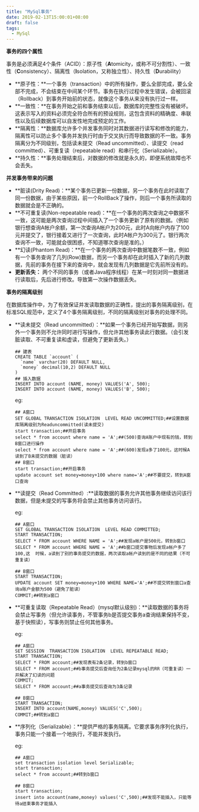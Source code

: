 ```yaml
---
title: "MySql事务"
date: 2019-02-13T15:00:01+08:00
draft: false
tags: 
  - MySql
---
```


**事务的四个属性**

​	事务是必须满足4个条件（ACID）：原子性（**A**tomicity，或称不可分割性）、一致性（**C**onsistency）、隔离性（**I**solation，又称独立性）、持久性（**D**urability）

- **原子性：**一个事务（transaction）中的所有操作，要么全部完成，要么全部不完成，不会结束在中间某个环节。事务在执行过程中发生错误，会被回滚（Rollback）到事务开始前的状态，就像这个事务从来没有执行过一样。
- **一致性：**在事务开始之前和事务结束以后，数据库的完整性没有被破坏。这表示写入的资料必须完全符合所有的预设规则，这包含资料的精确度、串联性以及后续数据库可以自发性地完成预定的工作。
- **隔离性：**数据库允许多个并发事务同时对其数据进行读写和修改的能力，隔离性可以防止多个事务并发执行时由于交叉执行而导致数据的不一致。事务隔离分为不同级别，包括读未提交（Read uncommitted）、读提交（read committed）、可重复读（repeatable read）和串行化（Serializable）。
- **持久性：**事务处理结束后，对数据的修改就是永久的，即便系统故障也不会丢失。

**并发事务带来的问题**

+ **脏读(Drity Read)：**某个事务已更新一份数据，另一个事务在此时读取了同一份数据，由于某些原因，前一个RollBack了操作，则后一个事务所读取的数据就会是不正确的。
+ **不可重复读(Non-repeatable read)：**在一个事务的两次查询之中数据不一致，这可能是两次查询过程中间插入了一个事务更新了原有的数据。（例如银行想查询A帐户余额，第一次查询A帐户为200元，此时A向帐户内存了100元并提交了，银行接着又进行了一次查询，此时A帐户为300元了。银行两次查询不一致，可能就会很困惑，不知道哪次查询是准的。）
+ **幻读(Phantom Read)：**在一个事务的两次查询中数据笔数不一致，例如有一个事务查询了几列(Row)数据，而另一个事务却在此时插入了新的几列数据，先前的事务在接下来的查询中，就会发现有几列数据是它先前所没有的。
+ **更新丢失：** 两个不同的事务（或者Java程序线程）在某一时刻对同一数据进行读取后，先后进行修改。导致第一次操作数据丢失。

**事务的隔离级别**

​	在数据库操作中，为了有效保证并发读取数据的正确性，提出的事务隔离级别，在标准SQL规范中，定义了4个事务隔离级别，不同的隔离级别对事务的处理不同。

+ **读未提交（Read uncommitted）：**如果一个事务已经开始写数据，则另外一个事务则不允许同时进行写操作，但允许其他事务读此行数据。（会引发脏读取、不可重复读和虚读，但避免了更新丢失。）

  ```mysql
  ## 建表
  CREATE TABLE `account` (
    `name` varchar(20) DEFAULT NULL,
    `money` decimal(10,2) DEFAULT NULL
  )
  ## 插入数据
  INSERT INTO account (NAME, money) VALUES('A', 500);
  INSERT INTO account (NAME, money) VALUES('B', 500);
  ```

  eg:

  ```mysql
  ## A窗口
  SET GLOBAL TRANSACTION ISOLATION  LEVEL READ UNCOMMITTED;##设置数据库隔离级别为Readuncommitted(读未提交)
  start transaction;##开启事务
  select * from account where name = 'A';##(500)查询A账户中现有的钱，转到B窗口进行操作
  select * from account where name = 'A';##(600)发现a多了100元，这时候A读到了B未提交的数据（脏读）
  ## B窗口
  start transaction;##开启事务
  update account set money=money+100 where name='A';##不要提交，转到A窗口查询
  ```

+ **读提交（Read Committed）:**读取数据的事务允许其他事务继续访问该行数据，但是未提交的写事务将会禁止其他事务访问该行。

  eg:

  ```mysql
  ## A窗口
  SET GLOBAL TRANSACTION ISOLATION  LEVEL READ COMMITTED;
  START TRANSACTION;
  SELECT * FROM account WHERE NAME = 'A';##发现a帐户是500元，转到b窗口
  SELECT * FROM account WHERE NAME = 'A';##b窗口提交事物后发现a帐户多了100,这  时候，a读到了别的事务提交的数据，两次读取a帐户读到的是不同的结果（不可重复读）

  ## B窗口
  START TRANSACTION;
  UPDATE account SET money=money+100 WHERE NAME='A';##不提交转到窗口a查询a账户金额为500（避免了脏读）
  COMMIT;##转到a窗口
  ```

+ **可重复读取（Repeatable Read）(mysql默认级别)：**读取数据的事务将会禁止写事务（但允许读事务，不管事务b是否提交事务a查询结果保持不变，基于快照读），写事务则禁止任何其他事务。

  eg:

  ```mysql
  ## A窗口
  SET SESSION  TRANSACTION ISOLATION  LEVEL REPEATABLE READ;
  START TRANSACTION;
  SELECT * FROM account;##发现表有2条记录，转到b窗口
  SELECT * FROM account;##b事务提交后查询任为2条记录mysql的RR（可重复读）一并解决了幻读的问题
  COMMIT;
  SELECT * FROM account;##a事务提交后查询为3条记录
  
  ## B窗口
  START TRANSACTION;
  INSERT INTO account(NAME,money) VALUES('C',500);
  COMMIT;##转到a窗口
  ```

+ **序列化（Serializable）：**提供严格的事务隔离。它要求事务序列化执行，事务只能一个接着一个地执行，不能并发执行。

  eg:

  ```mysql
  ## A窗口
  set transaction isolation level Serializable;
  start transaction;
  select * from account;##转到b窗口
   
  ## B窗口
  start transaction;
  insert into account(name,money) values('C',500);##发现不能插入，只能等待a结束事务才能插入
  
  ```
